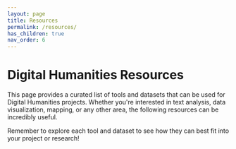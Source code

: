 ```yaml
---
layout: page
title: Resources
permalink: /resources/
has_children: true
nav_order: 6
---
```


# Digital Humanities Resources

This page provides a curated list of tools and datasets that can be used for Digital Humanities projects. Whether you're interested in text analysis, data visualization, mapping, or any other area, the following resources can be incredibly useful.

Remember to explore each tool and dataset to see how they can best fit into your project or research!